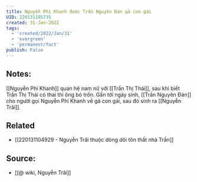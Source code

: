 ```yaml
---
title: Nguyễn Phi Khanh được Trần Nguyên Đán gả con gái
UID: 220131105735
created: 31-Jan-2022
tags:
  - 'created/2022/Jan/31'
  - 'evergreen'
  - 'permanent/fact'
publish: False
---
```

## Notes:
[[Nguyễn Phi Khanh]] quan hệ nam nữ với [[Trần Thị Thái]], sau khi biết Trần Thị Thái có thai thì ông bỏ trốn. Gần tới ngày sinh, [[Trần Nguyên Đán]] cho người gọi Nguyễn Phi Khanh về gả con gái, sau đó sinh ra [[Nguyễn Trãi]].

## Related
- [[220131104929 - Nguyễn Trãi thuộc dòng dõi tôn thất nhà Trần]]
## Source:
- [[@ wiki, Nguyễn Trãi]]


